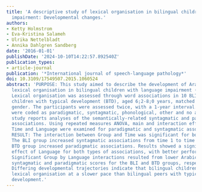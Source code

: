```yaml
---
title: 'A descriptive study of lexical organisation in bilingual children with language
  impairment: Developmental changes.'
authors:
- Ketty Holmstrom
- Eva-Kristina Salameh
- Ulrika Nettelbladt
- Annika Dahlgren Sandberg
date: '2016-01-01'
publishDate: '2024-10-10T14:22:57.892540Z'
publication_types:
- article-journal
publication: '*International journal of speech-language pathology*'
doi: 10.3109/17549507.2015.1060524
abstract: 'PURPOSE: This study aimed to describe the development of Arabic and Swedish
  lexical organisation in bilingual children with language impairment (BLI)., METHOD:
  Lexical organisation was assessed through word associations in 10 BLI and 10 bilingual
  children with typical development (BTD), aged 6;2-8;0 years, matched for age and
  gender. The participants were assessed twice, with a 1-year interval. Word associations
  were coded as paradigmatic, syntagmatic, phonological, other and no answer. This
  study reports analyses of the semantically-related syntagmatic and paradigmatic
  associations. Using repeated measures ANOVA, main and interaction effects of Group,
  Time and Language were examined for paradigmatic and syntagmatic associations separately.,
  RESULT: The interaction between Group and Time was significant for both associations.
  The BLI group increased syntagmatic associations from time 1 to time 2, while the
  BTD group increased paradigmatic associations. Results showed a significant main
  effect of Language for both types of associations, with better performance in Swedish.
  Significant Group by Language interactions resulted from lower Arabic than Swedish
  syntagmatic and paradigmatic scores for the BLI and BTD groups, respectively., CONCLUSION:
  Differing developmental trajectories indicate that bilingual children with LI develop
  lexical organisation at a slower pace than bilingual peers with typical language
  development.'
---
```

